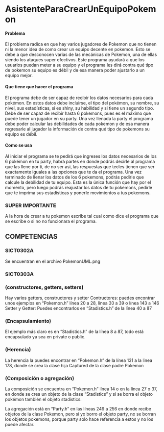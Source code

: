 # AsistenteParaCrearUnEquipoPokemon

#### Problema
El problema radica en que hay varios jugadores de Pokemon que no tienen ni la menor idea de como crear un equipo decente en pokemon. Esto se debe a que desconocen varias de las mecánicas de Pokemon, una de ellas siendo los ataques super efectivos. Este programa ayudará a que los usuarios puedan meter a su equipo y el programa les dirá contra qué tipo de pokemon su equipo es débil y de esa manera poder ajustarlo a un equipo mejor.

#### Que tiene que hacer el programa
El programa debe de ser capaz de recibir los datos necesarios para cada pokémon. En estos datos debe incluirse, el tipo del pokémon, su nombre, su nivel, sus estadísticas, si es shiny, su habilidad y si tiene un segundo tipo. Debe de ser capaz de recibir hasta 6 pokemons, pues es el máximo que puede tener un jugador en su party. Una vez llenada la party el programa debe poder calcular las debilidades de cada pokemon y de esa manera regresarle al jugador la información de contra qué tipo de pokemons su equipo es débil.

#### Como se usa
Al iniciar el programa se te pedirá que ingreses los datos necesarios de los 6 pokémon en tu party, habrá partes en donde podrás decirle al programa que las llene por ti, de no ser asi, las respuestas que tecles tienen que ser exactamente iguales a las opciones que te da el programa. Una vez terminado de llenar los datos de los 6 pokemons, podrás pedirle que calcule la debilidad de tu equipo. Esta es la única función que hay por el momento, pero luego podrás reajustar los datos de tu pokemons, pedirle que te imprima sus estadísticas y ponerle movimientos a tus pokemons.

### SUPER IMPORTANTE
A la hora de crear a tu pokemon escribe tal cual como dice el programa que se escribe o si no no funcionara el programa.

## COMPETENCIAS

### SICT0302A
Se encuentran en el archivo PokemonUML.png

### SICT0303A
### (constructores, getters, setters)
Hay varios getters, constructores y setter
Contructores: puedes encontrar unos ejemplos en “Pokemon.h” línea 20 a 28, línea 30 a 39 o línea 143 a 146
Setter y Getter: Puedes encontrarlos en “Stadistics.h” de la línea 40 a 87

### (Encapsulamiento)
El ejemplo más claro es en “Stadistics.h” de la línea 8 a 87, todo está encapsulado ya sea en private o public.

### (Herencia)
La herencia la puedes encontrar en “Pokemon.h” de la línea 131 a la linea 178, donde se crea la clase hija Captured de la clase padre Pokemon

### (Composición o agregación)
La composición se encuentra en “Pokemon.h” línea 14 o en la línea 27 o 37, en donde se crea un objeto de la clase “Stadistics” y si se borra el objeto pokémon también el objeto stadistics.

La agregación está en “Party.h” en las líneas 249 a 256 en donde recibe objetos de la clase Pokemon, pero si yo borro el objeto party, no se borran los objetos pokemons, porque party solo hace referencia a estos y no los puede afectar. 

